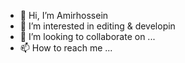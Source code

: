 - 👋 Hi, I’m Amirhossein
- 👀 I’m interested in editing & developin
- 💞️ I’m looking to collaborate on ...
- 📫 How to reach me ...

<!---
cafetech13/cafetech13 is a ✨ special ✨ repository because its `README.md` (this file) appears on your GitHub profile.
You can click the Preview link to take a look at your changes.
--->
